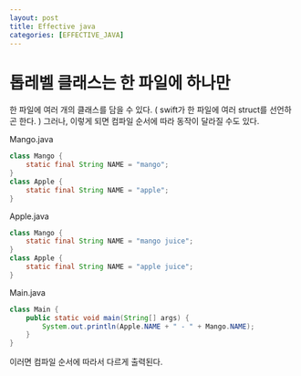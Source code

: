 ```yaml
---
layout: post
title: Effective java
categories: [EFFECTIVE_JAVA]
---
```




# 톱레벨 클래스는 한 파일에 하나만

한 파일에 여러 개의 클래스를 담을 수 있다. ( swift가 한 파일에 여러 struct를 선언하곤 한다. ) 그러나, 이렇게 되면 컴파일 순서에 따라 동작이 달라질 수도 있다. 

Mango.java
```java
class Mango {
    static final String NAME = "mango";
}
class Apple {
    static final String NAME = "apple";
}
```

Apple.java
```java
class Mango {
    static final String NAME = "mango juice";
}
class Apple {
    static final String NAME = "apple juice";
}
```

Main.java
```java
class Main {
    public static void main(String[] args) {
        System.out.println(Apple.NAME + " - " + Mango.NAME);
    }
}
```

이러면 컴파일 순서에 따라서 다르게 출력된다. 